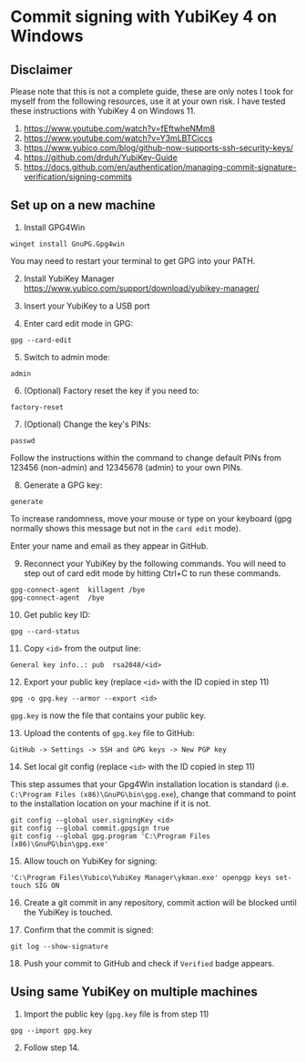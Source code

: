# Commit signing with YubiKey 4 on Windows

## Disclaimer
Please note that this is not a complete guide, these are only notes I took for myself from the following resources, use it at your own risk. I have tested these instructions with YubiKey 4 on Windows 11.
1. https://www.youtube.com/watch?v=fEftwheNMm8
2. https://www.youtube.com/watch?v=Y3mLBTCiccs
3. https://www.yubico.com/blog/github-now-supports-ssh-security-keys/
4. https://github.com/drduh/YubiKey-Guide
5. https://docs.github.com/en/authentication/managing-commit-signature-verification/signing-commits

## Set up on a new machine

1. Install GPG4Win
```
winget install GnuPG.Gpg4win
```

You may need to restart your terminal to get GPG into your PATH.

2. Install YubiKey Manager
https://www.yubico.com/support/download/yubikey-manager/

3. Insert your YubiKey to a USB port

4. Enter card edit mode in GPG:
```
gpg --card-edit
```

5. Switch to admin mode:
```
admin
```

6. (Optional) Factory reset the key if you need to:
```
factory-reset
```

7. (Optional) Change the key's PINs:
```
passwd
```

Follow the instructions within the command to change default PINs from 123456 (non-admin) and 12345678 (admin) to your own PINs.

8. Generate a GPG key:
```
generate
```

To increase randomness, move your mouse or type on your keyboard (gpg normally shows this message but not in the `card edit` mode).

Enter your name and email as they appear in GitHub.

9. Reconnect your YubiKey by the following commands. You will need to step out of card edit mode by hitting Ctrl+C to run these commands.
```
gpg-connect-agent  killagent /bye
gpg-connect-agent  /bye
```

10. Get public key ID:
```
gpg --card-status
```

11. Copy `<id>` from the output line:
```
General key info..: pub  rsa2048/<id>
```

12. Export your public key  (replace `<id>` with the ID copied in step 11)
```
gpg -o gpg.key --armor --export <id>
```

`gpg.key` is now the file that contains your public key.

13. Upload the contents of `gpg.key` file to GitHub:
```
GitHub -> Settings -> SSH and GPG keys -> New PGP key
```

14. Set local git config (replace `<id>` with the ID copied in step 11)

This step assumes that your Gpg4Win installation location is standard (i.e. `C:\Program Files (x86)\GnuPG\bin\gpg.exe`), change that command to point to the installation location on your machine if it is not.

```
git config --global user.signingKey <id>
git config --global commit.gpgsign true
git config --global gpg.program 'C:\Program Files (x86)\GnuPG\bin\gpg.exe'
```

15. Allow touch on YubiKey for signing:
```
'C:\Program Files\Yubico\YubiKey Manager\ykman.exe' openpgp keys set-touch SIG ON
```

16. Create a git commit in any repository, commit action will be blocked until the YubiKey is touched.

17. Confirm that the commit is signed:
```
git log --show-signature
```

18. Push your commit to GitHub and check if `Verified` badge appears.

## Using same YubiKey on multiple machines

1. Import the public key (`gpg.key` file is from step 11)
```
gpg --import gpg.key
```

2. Follow step 14.